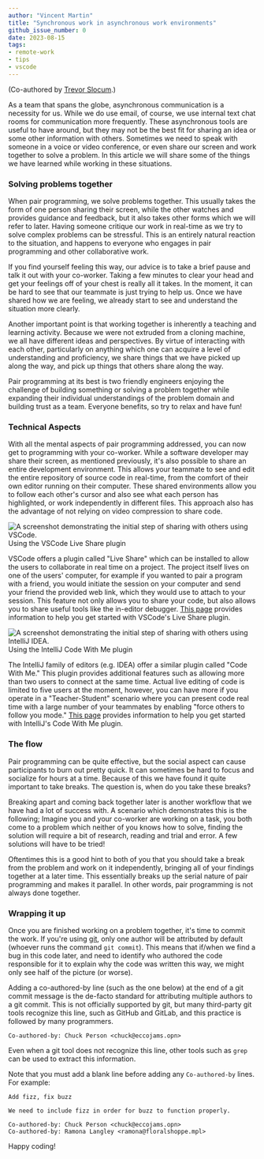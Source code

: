 ```yaml
---
author: "Vincent Martin"
title: "Synchronous work in asynchronous work environments"
github_issue_number: 0
date: 2023-08-15
tags:
- remote-work
- tips
- vscode
---
```


<!-- TODO photo -->

(Co-authored by [Trevor Slocum](/team/trevor-slocum/).)

As a team that spans the globe, asynchronous communication is a necessity for
us. While we do use email, of course, we use internal text chat rooms for
communication more frequently. These asynchronous tools are useful to have
around, but they may not be the best fit for sharing an idea or some other
information with others. Sometimes we need to speak with someone in a voice or
video conference, or even share our screen and work together to solve a problem.
In this article we will share some of the things we have learned while working
in these situations.

### Solving problems together

When pair programming, we solve problems together. This usually takes the form
of one person sharing their screen, while the other watches and provides
guidance and feedback, but it also takes other forms which we will refer to
later. Having someone critique our work in real-time as we try to solve complex
problems can be stressful. This is an entirely natural reaction to the situation,
and happens to everyone who engages in pair programming and other collaborative work.

If you find yourself feeling this way, our advice is to take a brief pause and
talk it out with your co-worker. Taking a few minutes to clear your head and
get your feelings off of your chest is really all it takes. In the moment, it
can be hard to see that our teammate is just trying to help us. Once we have
shared how we are feeling, we already start to see and understand the situation
more clearly.

Another important point is that working together is inherently a teaching and
learning activity. Because we were not extruded from a cloning machine, we all
have different ideas and perspectives. By virtue of interacting with each other,
particularly on anything which one can acquire a level of understanding and
proficiency, we share things that we have picked up along the way, and pick up
things that others share along the way.

Pair programming at its best is two friendly engineers enjoying the challenge
of building something or solving a problem together while expanding their
individual understandings of the problem domain and building trust as a team.
Everyone benefits, so try to relax and have fun!

### Technical Aspects

With all the mental aspects of pair programming addressed, you can now get to
programming with your co-worker. While a software developer may share their
screen, as mentioned previously, it's also possible to share an entire
development environment. This allows your teammate to see and edit the entire
repository of source code in real-time, from the comfort of their own editor
running on their computer. These shared environments allow you to follow each
other's cursor and also see what each person has highlighted, or work
independently in different files. This approach also has the advantage of not
relying on video compression to share code.

![A screenshot demonstrating the initial step of sharing with others using VSCode.](/blog/2023/08/synchronous-work-in-asynchronous-environments/vscode.png)<br>
Using the VSCode Live Share plugin

VSCode offers a plugin called "Live Share" which can be installed to allow the
users to collaborate in real time on a project. The project itself lives on
one of the users' computer, for example if you wanted to pair a program with a
friend, you would initiate the session on your computer and send your friend
the provided web link, which they would use to attach to your session. This
feature not only allows you to share your code, but also allows you to share
useful tools like the in-editor debugger. [This page](https://code.visualstudio.com/learn/collaboration/live-share)
provides information to help you get started with VSCode's Live Share plugin.

![A screenshot demonstrating the initial step of sharing with others using IntelliJ IDEA.](/blog/2023/08/synchronous-work-in-asynchronous-environments/intellij.png)<br>
Using the IntelliJ Code With Me plugin

The IntelliJ family of editors (e.g. IDEA) offer a similar plugin called "Code
With Me." This plugin provides additional features such as allowing more than
two users to connect at the same time. Actual live editing of code is limited
to five users at the moment, however, you can have more if you operate in a
"Teacher-Student" scenario where you can present code real time with a large
number of your teammates by enabling "force others to follow you mode."
[This page](https://www.jetbrains.com/help/idea/code-with-me.html) provides
information to help you get started with IntelliJ's Code With Me plugin.

### The flow

Pair programming can be quite effective, but the social aspect can cause
participants to burn out pretty quick. It can sometimes be hard to focus and
socialize for hours at a time. Because of this we have found it quite
important to take breaks. The question is, when do you take these breaks?

Breaking apart and coming back together later is another workflow that we have
had a lot of success with. A scenario which demonstrates this is the following;
Imagine you and your co-worker are working on a task, you both come to a problem
which neither of you knows how to solve, finding the solution will require a bit
of research, reading and trial and error. A few solutions will have to be tried!

Oftentimes this is a good hint to both of you that you should take a break from
the problem and work on it independently, bringing all of your findings together
at a later time. This essentially breaks up the serial nature of pair programming
and makes it parallel. In other words, pair programming is not always done together.

### Wrapping it up

Once you are finished working on a problem together, it's time to commit the work.
If you're using [git](https://git-scm.com), only one author will be attributed by
default (whoever runs the command `git commit`). This means that if/when we find
a bug in this code later, and need to identify who authored the code responsible
for it to explain why the code was written this way, we might only see half of
the picture (or worse).

Adding a co-authored-by line (such as the one below) at the end of a git commit
message is the de-facto standard for attributing multiple authors to a git commit.
This is not officially supported by git, but many third-party git tools recognize
this line, such as GitHub and GitLab, and this practice is followed by many programmers.

```
Co-authored-by: Chuck Person <chuck@eccojams.opn>
```

Even when a git tool does not recognize this line, other tools such as `grep`
can be used to extract this information.

Note that you must add a blank line before adding any `Co-authored-by` lines. For example:

```
Add fizz, fix buzz

We need to include fizz in order for buzz to function properly.

Co-authored-by: Chuck Person <chuck@eccojams.opn>
Co-authored-by: Ramona Langley <ramona@floralshoppe.mpl>
```

Happy coding!
